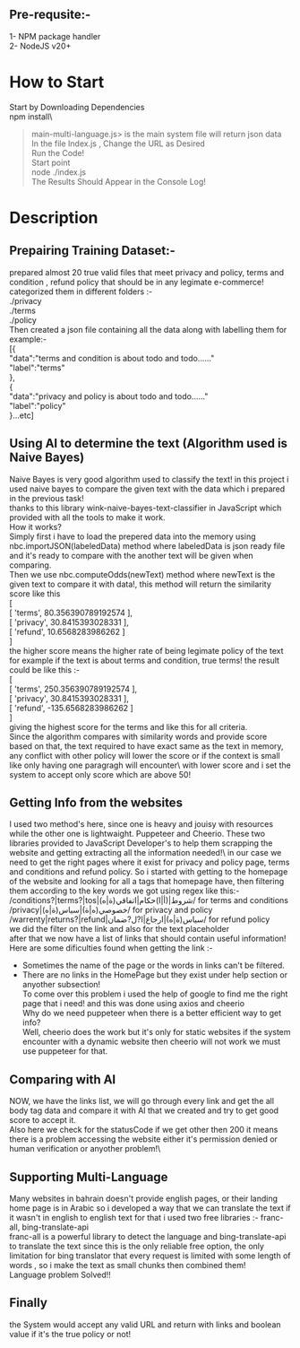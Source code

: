 ## Pre-requsite:-

1- NPM package handler\
2- NodeJS v20+

# How to Start

Start by Downloading Dependencies\
npm install\
>main-multi-language.js> is the main system file will return json data\
In the file Index.js , Change the URL as Desired\
Run the Code!\
Start point\
node ./index.js\
The Results Should Appear in the Console Log!

# Description

## Prepairing Training Dataset:-

prepared almost 20 true valid files that meet privacy and policy, terms and condition , refund policy that should be in any legimate e-commerce!\
categorized them in different folders :-\
./privacy\
./terms\
./policy\
Then created a json file containing all the data along with labelling them for example:-\
[{\
"data":"terms and condition is about todo and todo......"\
"label":"terms"\
},\
{\
"data":"privacy and policy is about todo and todo......"\
"label":"policy"\
}...etc]

## Using AI to determine the text (Algorithm used is Naive Bayes)

Naive Bayes is very good algorithm used to classify the text! in this project i used naive bayes to compare the given text with the data which i prepared in the previous task!\
thanks to this library wink-naive-bayes-text-classifier in JavaScript which provided with all the tools to make it work.\
How it works?\
Simply first i have to load the prepered data into the memory using nbc.importJSON(labeledData) method where labeledData is json ready file and it's ready to compare with the another text will be given when comparing.\
Then we use nbc.computeOdds(newText) method where newText is the given text to compare it with data!, this method will return the similarity score like this\
[\
[ 'terms', 80.356390789192574 ],\
[ 'privacy', 30.8415393028331 ],\
[ 'refund', 10.6568283986262 ]\
]\
the higher score means the higher rate of being legimate policy of the text for example if the text is about terms and condition, true terms! the result could be like this :-\
[\
[ 'terms', 250.356390789192574 ],\
[ 'privacy', 30.8415393028331 ],\
[ 'refund', -135.6568283986262 ]\
]\
giving the highest score for the terms and like this for all criteria.\
Since the algorithm compares with similarity words and provide score based on that, the text required to have exact same as the text in memory, any conflict with other policy will lower the score or if the context is small like only having one paragragh will encounter\ with lower score and i set the system to accept only score which are above 50!

## Getting Info from the websites

I used two method's here, since one is heavy and jouisy with resources while the other one is lightwaight. Puppeteer and Cheerio. These two libraries provided to JavaScript Developer's to help them scrapping the website and getting extracting all the information needed!\ in our case we need to get the right pages where it exist for privacy and policy page, terms and conditions and refund policy. So i started with getting to the homepage of the website and looking for all a tags that homepage have, then filtering them according to the key words we got using regex like this:-\
/conditions?|terms?|tos|شروط|(أ|ا)حكام|اتفاقي(ة|ه)/ for terms and conditions\
/privacy|خصوصي(ه|ة)|سياس(ة|ه)/ for privacy and policy\
/warrenty|returns?|refund|سياس(ة|ه)|ارجاع|ا?ل?ضمان/ for refund policy\
we did the filter on the link and also for the text placeholder\
after that we now have a list of links that should contain useful information!\
Here are some dificulties found when getting the link :-
- Sometimes the name of the page or the words in links can't be filtered.
- There are no links in the HomePage but they exist under help section or anyother subsection!\
  To come over this problem i used the help of google to find me the right page that i need! and this was done using axios and cheerio\
  Why do we need puppeteer when there is a better efficient way to get info?\
  Well, cheerio does the work but it's only for static websites if the system encounter with a dynamic website then cheerio will not work we must use puppeteer for that.

## Comparing with AI

NOW, we have the links list, we will go through every link and get the all body tag data and compare it with AI that we created and try to get good score to accept it.\
Also here we check for the statusCode if we get other then 200 it means there is a problem accessing the website either it's permission denied or human verification or anyother problem!\
## Supporting Multi-Language
Many websites in bahrain doesn't provide english pages, or their landing home page is in Arabic so i developed a way that we can translate the text if it wasn't in english to english text for that i used two free libraries :- franc-all, bing-translate-api\
franc-all is a powerful library to detect the language and bing-translate-api to translate the text since this is the only reliable free option, the only limitation for bing translator that every request is limited with some length of words , so i make the text as small chunks then combined them!\
Language problem Solved!!
## Finally
the System would accept any valid URL and return with links and boolean value if it's the true policy or not!
